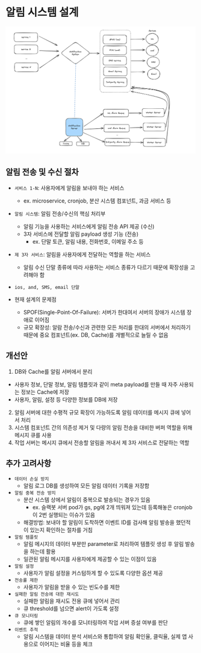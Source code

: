 # 알림 시스템 설계

![](./image1.png)

## 알림 전송 및 수신 절차

- `서비스 1-N`: 사용자에게 알림을 보내야 하는 서비스
  - ex. microservice, cronjob, 분산 시스템 컴포넌트, 과금 서비스 등
- `알림 시스템`: 알림 전송/수신의 핵심 처리부
  - 알림 기능을 사용하는 서비스에게 알림 전송 API 제공 (수신)
  - 3자 서비스에 전달할 알림 payload 생성 기능 (전송)
    - ex. 단말 토큰, 알림 내용, 전화번호, 이메일 주소 등
- `제 3자 서비스`: 알림을 사용자에게 전달하는 역할을 하는 서비스
  - 알림 수신 단말 종류에 따라 사용하는 서비스 종류가 다르기 때문에 확장성을 고려해야 함
- `ios, and, SMS, email 단말`

- 현재 설계의 문제점
  - SPOF(Single-Point-Of-Failure): 서버가 한대여서 서버의 장애가 시스템 장애로 이어짐
  - 규모 확장성: 알람 전송/수신과 관련한 모든 처리를 한대의 서버에서 처리하기 때문에 중요 컴포넌트(ex. DB, Cache)를 개별적으로 늘릴 수 없음

## 개선안
1. DB와 Cache를 알림 서버에서 분리
 -  사용자 정보, 단말 정보, 알림 템플릿과 같이 meta payload를 만들 때 자주 사용되는 정보는 Cache에 저장
 -  사용자, 알림, 설정 등 다양한 정보를 DB에 저장
2. 알림 서버에 대한 수평적 규모 확장이 가능하도록 알림 데이터를 메시지 큐에 넣어서 처리
3. 시스템 컴포넌트 간의 의존성 제거 및 다량의 알림 전송을 대비한 버퍼 역할을 위해 메시지 큐를 사용 
4. 작업 서버는 메시지 큐에서 전송할 알림을 꺼내서 제 3자 서비스로 전달하는 역할

## 추가 고려사항

- `데이터 손실 방지`
  - 알림 로그 DB를 생성하여 모든 알림 데이터 기록을 저장함
- `알림 중복 전송 방지`
  - 분산 시스템 상에서 알림이 중복으로 발송되는 경우가 있음
    - ex. 슬랙봇 서버 pod가 gs, pg에 2개 띄워져 있는데 등록해놓은 cronjob이 2번 실행되는 이슈가 있음
  - 해결방법: 보내야 할 알림이 도착하면 이벤트 ID를 검사해 알림 발송을 했던적이 있는지 확인하는 절차를 거침
- `알림 템플릿`
  - 알림 메시지의 데이터 부분만 parameter로 처리하여 템플릿 생성 후 알림 발송을 하는데 활용
  - 일관된 알림 메시지를 사용자에게 제공할 수 있는 이점이 있음
- `알림 설정`
  - 사용자가 알림 설정을 커스텀하게 할 수 있도록 다양한 옵션 제공
- `전송률 제한`
  - 사용자가 알림을 받을 수 있는 빈도수를 제한
- `실패한 알림 전송에 대한 재시도`
  - 실패한 알림을 재시도 전용 큐에 넣어서 관리
  - 큐 threshold를 넘으면 alert이 가도록 설정
- `큐 모니터링`
  - 큐에 쌓인 알림의 개수를 모니터링하여 작업 서버 증설 여부를 판단
- `이벤트 추적`
  - 알림 시스템을 데이터 분석 서비스와 통합하여 알림 확인율, 클릭율, 실제 앱 사용으로 이어지는 비율 등을 체크
